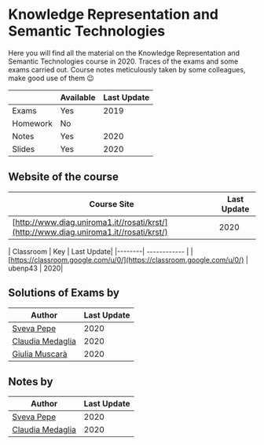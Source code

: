 # Knowledge Representation and Semantic Technologies

Here you will find all the material on the Knowledge Representation and Semantic Technologies course in 2020. Traces of the exams and some exams carried out. Course notes meticulously taken by some colleagues, make good use of them :wink:

|   | Available | Last Update |
| ------------- | ------------- | ------------ |
| Exams | Yes | 2019 |
| Homework  | No |  |
| Notes  | Yes | 2020 |
| Slides | Yes | 2020 |

## Website of the course

| Course Site| Last Update |
|--------| ------------ | 
|[http://www.diag.uniroma1.it//rosati/krst/](http://www.diag.uniroma1.it//rosati/krst/)  | 2020|

| Classroom | Key | Last Update| 
|--------| ------------ | 
|[https://classroom.google.com/u/0/](https://classroom.google.com/u/0/) | ubenp43 | 2020|

## Solutions of Exams by

| Author |  Last Update | 
|--------| ------------ | 
| [Sveva Pepe](https://github.com/pepes97) | 2020 | 
| [Claudia Medaglia](https://github.com/claudiamedaglia) | 2020 |
| [Giulia Muscarà](https://github.com/giuliamuscara) | 2020| 

## Notes by

| Author |  Last Update | 
|--------| ------------ | 
| [Sveva Pepe](https://github.com/pepes97) | 2020 | 
| [Claudia Medaglia](https://github.com/claudiamedaglia) | 2020 |
